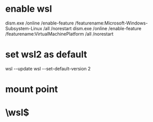 # enable wsl
dism.exe /online /enable-feature /featurename:Microsoft-Windows-Subsystem-Linux /all /norestart
dism.exe /online /enable-feature /featurename:VirtualMachinePlatform /all /norestart

# set wsl2 as default
wsl --update
wsl --set-default-version 2

# mount point
# \\wsl$
